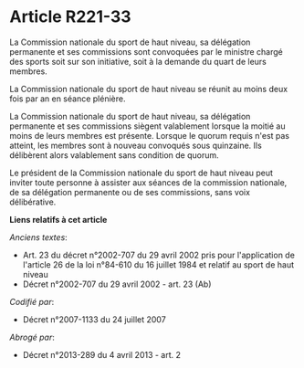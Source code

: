 # Article R221-33

La Commission nationale du sport de haut niveau, sa délégation permanente et ses commissions sont convoquées par le ministre
chargé des sports soit sur son initiative, soit à la demande du quart de leurs membres.

La Commission nationale du sport de haut niveau se réunit au moins deux fois par an en séance plénière.

La Commission nationale du sport de haut niveau, sa délégation permanente et ses commissions siègent valablement lorsque la
moitié au moins de leurs membres est présente. Lorsque le quorum requis n'est pas atteint, les membres sont à nouveau
convoqués sous quinzaine. Ils délibèrent alors valablement sans condition de quorum.

Le président de la Commission nationale du sport de haut niveau peut inviter toute personne à assister aux séances de la
commission nationale, de sa délégation permanente ou de ses commissions, sans voix délibérative.

**Liens relatifs à cet article**

_Anciens textes_:

  - Art. 23 du décret n°2002-707 du 29 avril 2002 pris pour l'application de l'article 26 de la loi n°84-610 du 16 juillet 1984 et relatif au sport de haut niveau
  - Décret n°2002-707 du 29 avril 2002 - art. 23 (Ab)

_Codifié par_:

  - Décret n°2007-1133 du 24 juillet 2007

_Abrogé par_:

  - Décret n°2013-289 du 4 avril 2013 - art. 2
